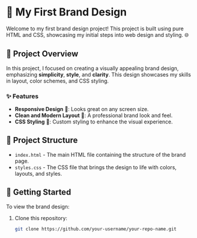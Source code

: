 # 🎨 My First Brand Design

Welcome to my first brand design project! This project is built using pure HTML and CSS, showcasing my initial steps into web design and styling. 🌐

## 🌈 Project Overview

In this project, I focused on creating a visually appealing brand design, emphasizing **simplicity**, **style**, and **clarity**. This design showcases my skills in layout, color schemes, and CSS styling.

### ✨ Features

- **Responsive Design** 📱: Looks great on any screen size.
- **Clean and Modern Layout** 🌟: A professional brand look and feel.
- **CSS Styling** 🎨: Custom styling to enhance the visual experience.

## 📂 Project Structure

- `index.html` - The main HTML file containing the structure of the brand page.
- `styles.css` - The CSS file that brings the design to life with colors, layouts, and styles.

## 🚀 Getting Started

To view the brand design:

1. Clone this repository: 

   ```bash
   git clone https://github.com/your-username/your-repo-name.git
